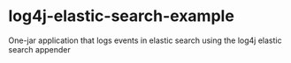 log4j-elastic-search-example
============================

One-jar application that logs events in elastic search using the log4j elastic search appender
